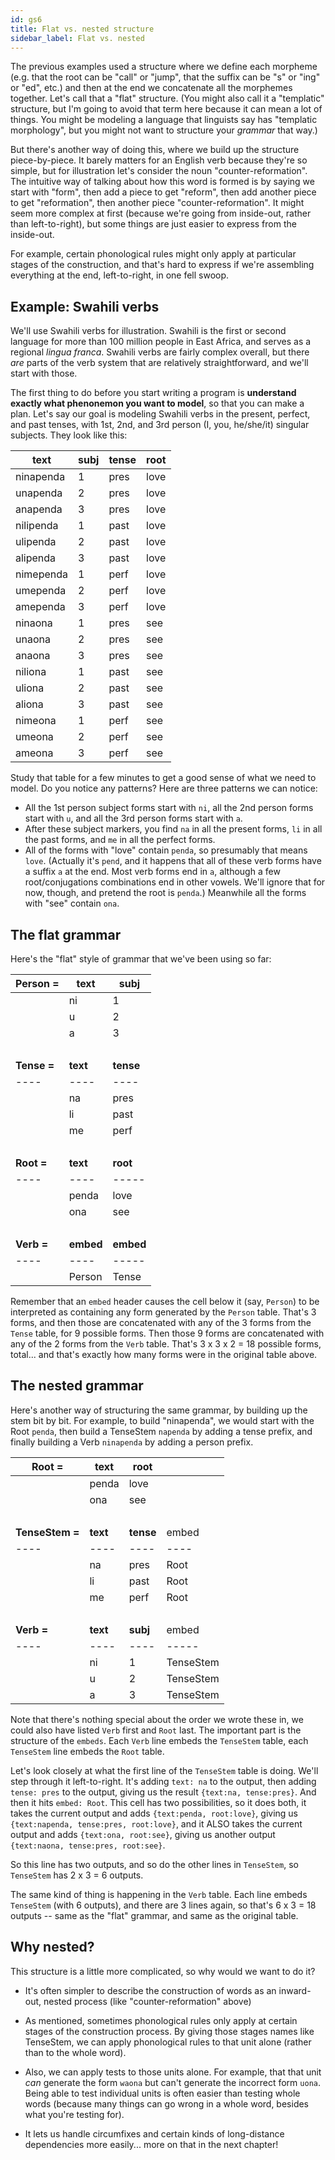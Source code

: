 ```yaml
---
id: gs6
title: Flat vs. nested structure
sidebar_label: Flat vs. nested
---
```


The previous examples used a structure where we define each morpheme (e.g. that the root can be "call" or "jump", that the suffix can be "s" or "ing" or "ed", etc.) and then at the end we concatenate all the morphemes together.  Let's call that a "flat" structure.  (You might also call it a "templatic" structure, but I'm going to avoid that term here because it can mean a lot of things.  You might be modeling a language that linguists say has "templatic morphology", but you might not want to structure your *grammar* that way.)

But there's another way of doing this, where we build up the structure piece-by-piece.  It barely matters for an English verb because they're so simple, but for illustration let's consider the noun "counter-reformation".  The intuitive way of talking about how this word is formed is by saying we start with "form", then add a piece to get "reform", then add another piece to get "reformation", then another piece "counter-reformation".  It might seem more complex at first (because we're going from inside-out, rather than left-to-right), but some things are just easier to express from the inside-out.

For example, certain phonological rules might only apply at particular stages of the construction, and that's hard to express if we're assembling everything at the end, left-to-right, in one fell swoop.

## Example: Swahili verbs

We'll use Swahili verbs for illustration.  Swahili is the first or second language for more than 100 million people in East Africa, and serves as a regional *lingua franca*.  Swahili verbs are fairly complex overall, but there *are* parts of the verb system that are relatively straightforward, and we'll start with those.  

The first thing to do before you start writing a program is **understand exactly what phenonemon you want to model**, so that you can make a plan.  Let's say our goal is modeling Swahili verbs in the present, perfect, and past tenses, with 1st, 2nd, and 3rd person (I, you, he/she/it) singular subjects.  They look like this:

| **text** | **subj** | **tense** | **root** |
|-----------|--------|-------|----|
| ninapenda | 1 | pres | love |
| unapenda | 2 | pres |  love |
| anapenda | 3 | pres |  love |
| nilipenda | 1 | past |  love |
| ulipenda | 2 | past |  love |
| alipenda | 3 | past | love |
| nimependa | 1 | perf | love |
| umependa | 2 | perf | love |
| amependa | 3 | perf | love |
| ninaona | 1 | pres | see |
| unaona | 2 | pres |  see |
| anaona | 3 | pres |  see |
| niliona | 1 | past |  see |
| uliona | 2 | past |  see |
| aliona | 3 | past |  see |
| nimeona | 1 | perf | see |
| umeona | 2 | perf |  see |
| ameona | 3 | perf | see |

Study that table for a few minutes to get a good sense of what we need to model.  Do you notice any patterns?  Here are three patterns we can notice:

* All the 1st person subject forms start with ``ni``, all the 2nd person forms start with ``u``, and all the 3rd person forms start with ``a``.  
* After these subject markers, you find ``na`` in all the present forms, ``li`` in all the past forms, and ``me`` in all the perfect forms.
* All of the forms with "love" contain ``penda``, so presumably that means ``love``.  (Actually it's ``pend``, and it happens that all of these verb forms have a suffix ``a`` at the end.  Most verb forms end in ``a``, although a few root/conjugations combinations end in other vowels.  We'll ignore that for now, though, and pretend the root is ``penda``.)  Meanwhile all the forms with "see" contain ``ona``.

## The flat grammar

Here's the "flat" style of grammar that we've been using so far:

| **Person =** | **text** | **subj** |
|----|----|----|
|    | ni  | 1 |
|    | u  | 2 |
|    | a  | 3 |
| &nbsp; |
| **Tense =** | **text** | **tense** |
|----|----|----|
|    | na  | pres |
|    | li  | past |
|    | me | perf |
| &nbsp; |
| **Root =** | **text** | **root** |
|----|----|-----|
|    | penda  | love |
|    | ona  | see |
| &nbsp; |
| **Verb =** | **embed** | **embed** | **embed** |
|----|----|-----|-------|
|           | Person | Tense | Root |

Remember that an `embed` header causes the cell below it (say, `Person`) to be interpreted as containing any form generated by the `Person` table.  That's 3 forms, and then those are concatenated with any of the 3 forms from the `Tense` table, for 9 possible forms.  Then those 9 forms are concatenated with any of the 2 forms from the `Verb` table.  That's 3 x 3 x 2 = 18 possible forms, total... and that's exactly how many forms were in the original table above.

## The nested grammar

Here's another way of structuring the same grammar, by building up the stem bit by bit.  For example, to build "ninapenda", we would start with the Root `penda`, then build a TenseStem `napenda` by adding a tense prefix, and finally building a Verb `ninapenda` by adding a person prefix.

| **Root =** | **text** | **root** | |
|----|----|-----|-----| 
|    | penda  | love |
|    | ona  | see |
| &nbsp; |
| **TenseStem =** | **text** | **tense** | embed |
|----|----|----|----|
|    | na  | pres | Root |
|    | li  | past | Root |
|    | me | perf | Root |
| &nbsp; |
| **Verb =** | **text** | **subj** | embed |
|----|----|----|-----|
|    | ni  | 1 | TenseStem |
|    | u  | 2 | TenseStem |
|    | a  | 3 | TenseStem |

Note that there's nothing special about the order we wrote these in, we could also have listed `Verb` first and `Root` last.  The important part is the structure of the `embeds`.  Each `Verb` line embeds the `TenseStem` table, each `TenseStem` line embeds the `Root` table.

Let's look closely at what the first line of the `TenseStem` table is doing.  We'll step through it left-to-right.  It's adding `text: na` to the output, then adding `tense: pres` to the output, giving us the result `{text:na, tense:pres}`.  And then it hits `embed: Root`. This cell has two possibilities, so it does both, it takes the current output and adds `{text:penda, root:love}`, giving us `{text:napenda, tense:pres, root:love}`, and it ALSO takes the current output and adds `{text:ona, root:see}`, giving us another output `{text:naona, tense:pres, root:see}`.

So this line has two outputs, and so do the other lines in `TenseStem`, so `TenseStem` has 2 x 3 = 6 outputs.

The same kind of thing is happening in the `Verb` table.  Each line embeds `TenseStem` (with 6 outputs), and there are 3 lines again, so that's 6 x 3 = 18 outputs -- same as the "flat" grammar, and same as the original table.

## Why nested?

This structure is a little more complicated, so why would we want to do it?  

* It's often simpler to describe the construction of words as an inward-out, nested process (like "counter-reformation" above)

* As mentioned, sometimes phonological rules only apply at certain stages of the construction process.  By giving those stages names like TenseStem, we can apply phonological rules to that unit alone (rather than to the whole word).

* Also, we can apply tests to those units alone.  For example, that that unit *can* generate the form `waona` but can't generate the incorrect form `uona`.  Being able to test individual units is often easier than testing whole words (because many things can go wrong in a whole word, besides what you're testing for).  

* It lets us handle circumfixes and certain kinds of long-distance dependencies more easily... more on that in the next chapter!
